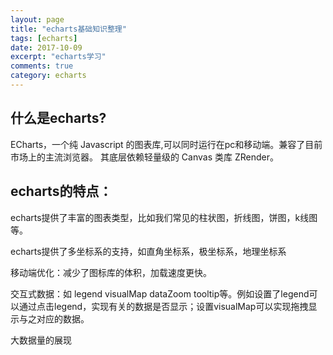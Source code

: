 ```yaml
---
layout: page
title: "echarts基础知识整理"
tags: [echarts]
date: 2017-10-09
excerpt: "echarts学习"
comments: true
category: echarts
---
```

## 什么是echarts?
ECharts，一个纯 Javascript 的图表库,可以同时运行在pc和移动端。兼容了目前市场上的主流浏览器。
其底层依赖轻量级的 Canvas 类库 ZRender。

## echarts的特点：
  echarts提供了丰富的图表类型，比如我们常见的柱状图，折线图，饼图，k线图等。
  
  echarts提供了多坐标系的支持，如直角坐标系，极坐标系，地理坐标系
  
  移动端优化：减少了图标库的体积，加载速度更快。
  
  交互式数据：如 legend visualMap dataZoom tooltip等。例如设置了legend可以通过点击legend，实现有关的数据是否显示；设置visualMap可以实现拖拽显示与之对应的数据。

  大数据量的展现
